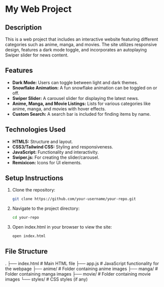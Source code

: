 # My Web Project

## Description
This is a web project that includes an interactive website featuring different categories such as anime, manga, and movies. The site utilizes responsive design, features a dark mode toggle, and incorporates an autoplaying Swiper slider for news content.

## Features
- **Dark Mode:** Users can toggle between light and dark themes.
- **Snowflake Animation:** A fun snowflake animation can be toggled on or off.
- **Swiper Slider:** A carousel slider for displaying the latest news.
- **Anime, Manga, and Movie Listings:** Lists for various categories like anime, manga, and movies with hover effects.
- **Custom Search:** A search bar is included for finding items by name.

## Technologies Used
- **HTML5:** Structure and layout.
- **CSS3/Tailwind CSS:** Styling and responsiveness.
- **JavaScript:** Functionality and interactivity.
- **Swiper.js:** For creating the slider/carousel.
- **Remixicon:** Icons for UI elements.

## Setup Instructions

1. Clone the repository:
   ```bash
   git clone https://github.com/your-username/your-repo.git

2. Navigate to the project directory:
   ```bash
   cd your-repo
3. Open index.html in your browser to view the site:
   ```bash
   open index.html

## File Structure
.
├── index.html      # Main HTML file
├── app.js          # JavaScript functionality for the webpage
├── anime/          # Folder containing anime images
├── manga/          # Folder containing manga images
├── movie/          # Folder containing movie images
└── styles/         # CSS styles (if any)

